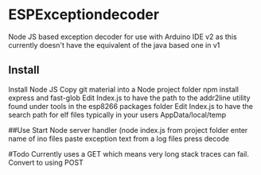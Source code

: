 # ESPExceptiondecoder
Node JS based exception decoder for use with Arduino IDE v2 as this currently doesn't have the equivalent of the java based one in v1

## Install
Install Node JS
Copy git material into a Node project folder
npm install express and fast-glob
Edit Index.js to have the path to the addr2line utility found under tools in the esp8266 packages folder
Edit Index.js to have the search path for elf files typically in your users AppData/local/temp

##Use
Start Node server handler (node index.js from project folder
enter name of ino files
paste exception text from a log files
press decode

#Todo
Currently uses a GET which means very long stack traces can fail. Convert to using POST







